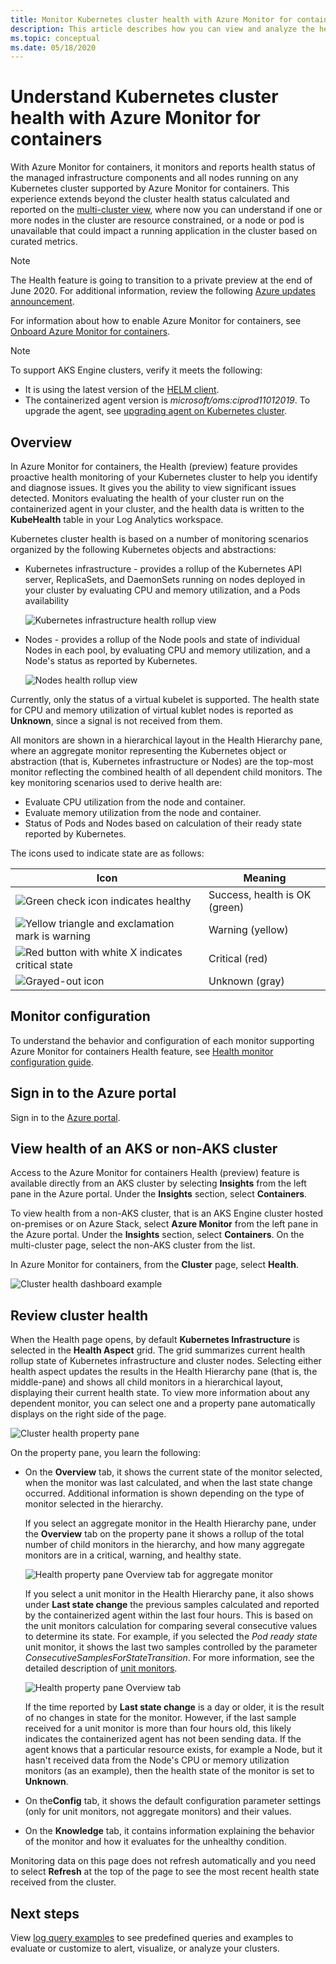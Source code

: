 ```yaml
---
title: Monitor Kubernetes cluster health with Azure Monitor for containers | Microsoft Docs
description: This article describes how you can view and analyze the health of your AKS and non-AKS clusters with Azure Monitor for containers.
ms.topic: conceptual
ms.date: 05/18/2020
---
```


# Understand Kubernetes cluster health with Azure Monitor for containers

With Azure Monitor for containers, it monitors and reports health status of the managed infrastructure components and all nodes running on any Kubernetes cluster supported by Azure Monitor for containers. This experience extends beyond the cluster health status calculated and reported on the [multi-cluster view](container-insights-analyze.md#multi-cluster-view-from-azure-monitor), where now you can understand if one or more nodes in the cluster are resource constrained, or a node or pod is unavailable that could impact a running application in the cluster based on curated metrics.

>[!NOTE]
>The Health feature is going to transition to a private preview at the end of June 2020. For additional information, review the following [Azure updates announcement](https://azure.microsoft.com/updates/ci-health-limited-preview/).
>

For information about how to enable Azure Monitor for containers, see [Onboard Azure Monitor for containers](container-insights-onboard.md).

>[!NOTE]
>To support AKS Engine clusters, verify it meets the following:
>- It is using the latest version of the [HELM client](https://helm.sh/docs/using_helm/).
>- The containerized agent version is *microsoft/oms:ciprod11012019*. To upgrade the agent, see [upgrading agent on Kubernetes cluster](container-insights-manage-agent.md#upgrade-agent-on-monitored-kubernetes-cluster).
>

## Overview

In Azure Monitor for containers, the Health (preview) feature provides proactive health monitoring of your Kubernetes cluster to help you identify and diagnose issues. It gives you the ability to view significant issues detected. Monitors evaluating the health of your cluster run on the containerized agent in your cluster, and the health data is written to the **KubeHealth** table in your Log Analytics workspace. 

Kubernetes cluster health is based on a number of monitoring scenarios organized by the following Kubernetes objects and abstractions:

- Kubernetes infrastructure - provides a rollup of the Kubernetes API server, ReplicaSets, and DaemonSets running on nodes deployed in your cluster by evaluating CPU and memory utilization, and a Pods availability

    ![Kubernetes infrastructure health rollup view](./media/container-insights-health/health-view-kube-infra-01.png)

- Nodes - provides a rollup of the Node pools and state of individual Nodes in each pool, by evaluating CPU and memory utilization, and a Node's status as reported by Kubernetes.

    ![Nodes health rollup view](./media/container-insights-health/health-view-nodes-01.png)

Currently, only the status of a virtual kubelet is supported. The health state for CPU and memory utilization of virtual kublet nodes is reported as **Unknown**, since a signal is not received from them.

All monitors are shown in a hierarchical layout in the Health Hierarchy pane, where an aggregate monitor representing the Kubernetes object or abstraction (that is, Kubernetes infrastructure or Nodes) are the top-most monitor reflecting the combined health of all dependent child monitors. The key monitoring scenarios used to derive health are:

* Evaluate CPU utilization from the node and container.
* Evaluate memory utilization from the node and container.
* Status of Pods and Nodes based on calculation of their ready state reported by Kubernetes.

The icons used to indicate state are as follows:

|Icon|Meaning|  
|--------|-----------|  
|![Green check icon indicates healthy](./media/container-insights-health/healthyicon.png)|Success, health is OK (green)|  
|![Yellow triangle and exclamation mark is warning](./media/container-insights-health/warningicon.png)|Warning (yellow)|  
|![Red button with white X indicates critical state](./media/container-insights-health/criticalicon.png)|Critical (red)|  
|![Grayed-out icon](./media/container-insights-health/grayicon.png)|Unknown (gray)|  

## Monitor configuration

To understand the behavior and configuration of each monitor supporting Azure Monitor for containers Health feature, see [Health monitor configuration guide](container-insights-health-monitors-config.md).

## Sign in to the Azure portal

Sign in to the [Azure portal](https://portal.azure.com). 

## View health of an AKS or non-AKS cluster

Access to the Azure Monitor for containers Health (preview) feature is available directly from an AKS cluster by selecting **Insights** from the left pane in the Azure portal. Under the **Insights** section, select **Containers**. 

To view health from a non-AKS cluster, that is an AKS Engine cluster hosted on-premises or on Azure Stack, select **Azure Monitor** from the left pane in the Azure portal. Under the **Insights** section, select **Containers**.  On the multi-cluster page, select the non-AKS cluster from the list.

In Azure Monitor for containers, from the **Cluster** page, select **Health**.

![Cluster health dashboard example](./media/container-insights-health/container-insights-health-page.png)

## Review cluster health

When the Health page opens, by default **Kubernetes Infrastructure** is selected in the **Health Aspect** grid.  The grid summarizes current health rollup state of Kubernetes infrastructure and cluster nodes. Selecting either health aspect updates the results in the Health Hierarchy pane (that is, the middle-pane) and shows all child monitors in a hierarchical layout, displaying their current health state. To view more information about any dependent monitor, you can select one and a property pane automatically displays on the right side of the page. 

![Cluster health property pane](./media/container-insights-health/health-view-property-pane.png)

On the property pane, you learn the following:

- On the **Overview** tab, it shows the current state of the monitor selected, when the monitor was last calculated, and when the last state change occurred. Additional information is shown depending on the type of monitor selected in the hierarchy.

    If you select an aggregate monitor in the Health Hierarchy pane, under the **Overview** tab on the property pane it shows a rollup of the total number of child monitors in the hierarchy, and how many aggregate monitors are in a critical, warning, and healthy state. 

    ![Health property pane Overview tab for aggregate monitor](./media/container-insights-health/health-overview-aggregate-monitor.png)

    If you select a unit monitor in the Health Hierarchy pane, it also shows under **Last state change** the previous samples calculated and reported by the containerized agent within the last four hours. This is based on the unit monitors calculation for comparing several consecutive values to determine its state. For example, if you selected the *Pod ready state* unit monitor, it shows the last two samples controlled by the parameter *ConsecutiveSamplesForStateTransition*. For more information, see the detailed description of [unit monitors](container-insights-health-monitors-config.md#unit-monitors).
    
    ![Health property pane Overview tab](./media/container-insights-health/health-overview-unit-monitor.png)

    If the time reported by **Last state change** is a day or older, it is the result of no changes in state for the monitor. However, if the last sample received for a unit monitor is more than four hours old, this likely indicates the containerized agent has not been sending data. If the agent knows that a particular resource exists, for example a Node, but it hasn't received data from the Node's CPU or memory utilization monitors (as an example), then the health state of the monitor is set to **Unknown**.  

- On the**Config** tab, it shows the default configuration parameter settings (only for unit monitors, not aggregate monitors) and their values.
- On the **Knowledge** tab, it contains information explaining the behavior of the monitor and how it evaluates for the unhealthy condition.

Monitoring data on this page does not refresh automatically and you need to select **Refresh** at the top of the page to see the most recent health state received from the cluster.

## Next steps

View [log query examples](container-insights-log-search.md#search-logs-to-analyze-data) to see predefined queries and examples to evaluate or customize to alert, visualize, or analyze your clusters.
